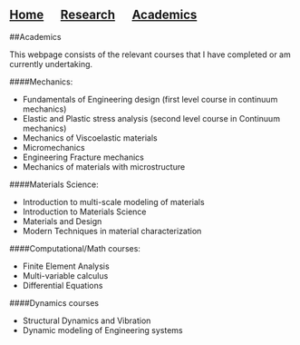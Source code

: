 ## [Home](https://avenkatraman31.github.io/)&nbsp;&nbsp;&nbsp;&nbsp;&nbsp;&nbsp;[Research](https://avenkatraman31.github.io/research.md)&nbsp;&nbsp;&nbsp;&nbsp;&nbsp;&nbsp;[Academics](https://avenkatraman31.github.io/academics.md)

##Academics

This webpage consists of the relevant courses that I have completed or am currently undertaking.

####Mechanics:

- Fundamentals of Engineering design (first level course in continuum mechanics)  
- Elastic and Plastic stress analysis (second level course in Continuum mechanics)  
- Mechanics of Viscoelastic materials  
- Micromechanics
- Engineering Fracture mechanics
- Mechanics of materials with microstructure

####Materials Science:

- Introduction to multi-scale modeling of materials
- Introduction to Materials Science
- Materials and Design
- Modern Techniques in material characterization

####Computational/Math courses:

- Finite Element Analysis
- Multi-variable calculus
- Differential Equations

####Dynamics courses

- Structural Dynamics and Vibration
- Dynamic modeling of Engineering systems
